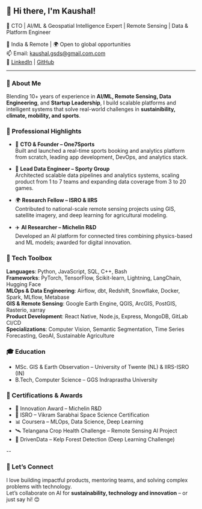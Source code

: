 ## 👋 Hi there, I'm Kaushal! 

🚀 CTO | AI/ML & Geospatial Intelligence Expert | Remote Sensing | Data & Platform Engineer

📍 India & Remote | 🌍 Open to global opportunities  
📫 Email: kaushal.gsds@gmail.com.com  
🔗 [LinkedIn](https://www.linkedin.com/in/kaykaushal/) | [GitHub](https://github.com/kaykaushal)

---

### 🦊 About Me 
Blending 10+ years of experience in **AI/ML, Remote Sensing, Data Engineering**, and **Startup Leadership**, I build scalable platforms and intelligent systems that solve real-world challenges in **sustainibility, climate, mobility, and sports**.

### 🌟 Professional Highlights

- 🧠 **CTO & Founder – One7Sports**  
  Built and launched a real-time sports booking and analytics platform from scratch, leading app development, DevOps, and analytics stack.

- 🌱 **Lead Data Engineer – Sporty Group**  
  Architected scalable data pipelines and analytics systems, scaling product from 1 to 7 teams and expanding data coverage from 3 to 20 games.

- 🌍 **Research Fellow – ISRO & IIRS**  
  Contributed to national-scale remote sensing projects using GIS, satellite imagery, and deep learning for agricultural modeling.

- ✈️ **AI Researcher – Michelin R&D**  
  Developed an AI platform for connected tires combining physics-based and ML models; awarded for digital innovation.

### 🧰 Tech Toolbox

**Languages**: Python, JavaScript, SQL, C++, Bash  
**Frameworks**: PyTorch, TensorFlow, Scikit-learn, Lightning, LangChain, Hugging Face  
**MLOps & Data Engineering**: Airflow, dbt, Redshift, Snowflake, Docker, Spark, MLflow, Metabase  
**GIS & Remote Sensing**: Google Earth Engine, QGIS, ArcGIS, PostGIS, Rasterio, xarray  
**Product Development**: React Native, Node.js, Express, MongoDB, GitLab CI/CD  
**Specializations**: Computer Vision, Semantic Segmentation, Time Series Forecasting, GeoAI, Sustainable Agriculture

### 🎓 Education

- MSc. GIS & Earth Observation – University of Twente (NL) & IIRS-ISRO (IN)  
- B.Tech, Computer Science – GGS Indraprastha University

### 🏅 Certifications & Awards

- 🌟 Innovation Award – Michelin R&D  
- 📡 ISRO – Vikram Sarabhai Space Science Certification  
- 📊 Coursera – MLOps, Data Science, Deep Learning  
- 🛰️ Telangana Crop Health Challenge – Remote Sensing AI Project  
- 🤖 DrivenData – Kelp Forest Detection (Deep Learning Challenge)

-- 
### 💬 Let’s Connect

I love building impactful products, mentoring teams, and solving complex problems with technology.  
Let’s collaborate on AI for **sustainability, technology and innovation** – or just say hi! 😊


<!--
**kaykaushal/kaykaushal** is a ✨ _special_ ✨ repository because its `README.md` (this file) appears on your GitHub profile.

Here are some ideas to get you started:

- 🔭 I’m currently working on ...
- 🌱 I’m currently learning ...
- 👯 I’m looking to collaborate on ...
- 🤔 I’m looking for help with ...
- 💬 Ask me about ...
- 📫 How to reach me: ...
- 😄 Pronouns: ...
- ⚡ Fun fact: ...
-->
